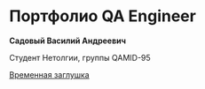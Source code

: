 # Портфолио QA Engineer

**Садовый Василий Андреевич**

Студент Нетолгии, группы QAMID-95

[Временная заглушка](/img/@FWALLS.jpg)